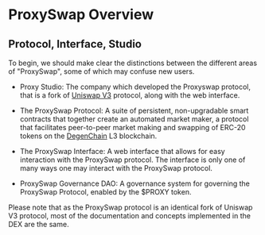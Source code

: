 # ProxySwap Overview

## Protocol, Interface, Studio

To begin, we should make clear the distinctions between the different areas of "ProxySwap", some of which may confuse new users.

* Proxy Studio: The company which developed the Proxyswap protocol, that is a fork of [Uniswap V3](https://github.com/Uniswap/docs/blob/main/docs/contracts/v3/overview.md) protocol, along with the web interface.
  
* The ProxySwap Protocol: A suite of persistent, non-upgradable smart contracts that together create an automated market maker, a protocol that facilitates peer-to-peer market making and swapping of ERC-20 tokens on the [DegenChain](https://bridge.degen.tips/) L3 blockchain.
  
* The ProxySwap Interface: A web interface that allows for easy interaction with the ProxySwap protocol. The interface is only one of many ways one may interact with the ProxySwap protocol.
  
* ProxySwap Governance DAO: A governance system for governing the ProxySwap Protocol, enabled by the $PROXY token.

Please note that as the ProxySwap protocol is an identical fork of Uniswap V3 protocol, most of the documentation and concepts implemented in the DEX are the same.
